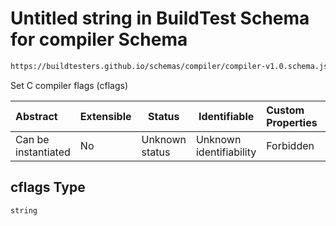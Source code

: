 # Untitled string in BuildTest Schema for compiler Schema

```txt
https://buildtesters.github.io/schemas/compiler/compiler-v1.0.schema.json#/properties/build/properties/cflags
```

Set C compiler flags (cflags)


| Abstract            | Extensible | Status         | Identifiable            | Custom Properties | Additional Properties | Access Restrictions | Defined In                                                                                |
| :------------------ | ---------- | -------------- | ----------------------- | :---------------- | --------------------- | ------------------- | ----------------------------------------------------------------------------------------- |
| Can be instantiated | No         | Unknown status | Unknown identifiability | Forbidden         | Allowed               | none                | [compiler-v1.0.schema.json\*](../../out/compiler-v1.0.schema.json "open original schema") |

## cflags Type

`string`
